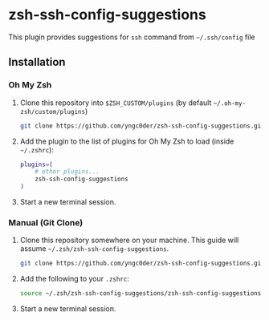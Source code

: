 # zsh-ssh-config-suggestions

This plugin provides suggestions for `ssh` command from `~/.ssh/config` file

## Installation

### Oh My Zsh

1. Clone this repository into `$ZSH_CUSTOM/plugins` (by default `~/.oh-my-zsh/custom/plugins`)

    ```sh
    git clone https://github.com/yngc0der/zsh-ssh-config-suggestions.git ${ZSH_CUSTOM:-~/.oh-my-zsh/custom}/plugins/zsh-ssh-config-suggestions
    ```

2. Add the plugin to the list of plugins for Oh My Zsh to load (inside `~/.zshrc`):

    ```sh
    plugins=( 
        # other plugins...
        zsh-ssh-config-suggestions
    )
    ```

3. Start a new terminal session.

### Manual (Git Clone)

1. Clone this repository somewhere on your machine. This guide will assume `~/.zsh/zsh-ssh-config-suggestions`.

    ```sh
    git clone https://github.com/yngc0der/zsh-ssh-config-suggestions.git ~/.zsh/zsh-ssh-config-suggestions
    ```

2. Add the following to your `.zshrc`:

    ```sh
    source ~/.zsh/zsh-ssh-config-suggestions/zsh-ssh-config-suggestions.zsh
    ```

3. Start a new terminal session.
